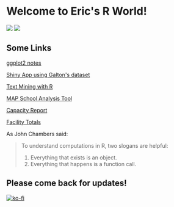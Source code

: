# Welcome to Eric's R World!

![](http://d3gnp09177mxuh.cloudfront.net/tech-page-images/r.png) ![](https://www.rstudio.com/wp-content/uploads/2015/10/r-packages.png)

## Some Links

[ggplot2 notes](https://privefl.github.io/R-presentation/ggplot2.html#1)

[Shiny App using Galton's dataset](https://eleakin.shinyapps.io/DDP3/)

[Text Mining with R](http://tidytextmining.com/)

[MAP School Analysis Tool](https://grahampicard.shinyapps.io/shinydashboard-map/)

[Capacity Report](https://app.powerbi.com/view?r=eyJrIjoiZTlhYjNmOWUtMzAzZC00NGFhLThlOTctY2I5NzRjNDI0Njc0IiwidCI6IjFiZTU3MzczLTFiMzMtNGRjOS05OTBhLWE0MTYwOGVjZjM5YiIsImMiOjN9&pageName=ReportSection)

[Facility Totals](https://app.powerbi.com/view?r=eyJrIjoiMzQ0NGU1NTUtZDhmNC00MmNiLThkYmMtMGJjNTQ5OGViY2I0IiwidCI6IjFiZTU3MzczLTFiMzMtNGRjOS05OTBhLWE0MTYwOGVjZjM5YiIsImMiOjN9)


As John Chambers said:
>To understand computations in R, two slogans are helpful:  
>1. Everything that exists is an object. 
>2. Everything that happens is a function call.

## Please come back for updates!

[![ko-fi](https://www.ko-fi.com/img/donate_sm.png)](https://ko-fi.com/T6T6I7Y4)
